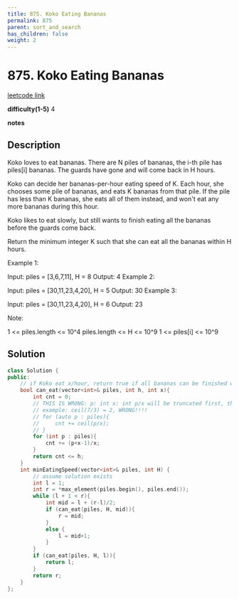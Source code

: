 ```yaml
---
title: 875. Koko Eating Bananas
permalink: 875
parent: sort_and_search
has_children: false
weight: 2
---
```

# 875. Koko Eating Bananas
[leetcode link](https://leetcode.com/problems/koko-eating-bananas/)

**difficulty(1-5)** 
4

**notes**   


## Description
Koko loves to eat bananas.  There are N piles of bananas, the i-th pile has piles[i] bananas.  The guards have gone and will come back in H hours.

Koko can decide her bananas-per-hour eating speed of K.  Each hour, she chooses some pile of bananas, and eats K bananas from that pile.  If the pile has less than K bananas, she eats all of them instead, and won't eat any more bananas during this hour.

Koko likes to eat slowly, but still wants to finish eating all the bananas before the guards come back.

Return the minimum integer K such that she can eat all the bananas within H hours.

 

Example 1:

Input: piles = [3,6,7,11], H = 8
Output: 4
Example 2:

Input: piles = [30,11,23,4,20], H = 5
Output: 30
Example 3:

Input: piles = [30,11,23,4,20], H = 6
Output: 23
 

Note:

1 <= piles.length <= 10^4
piles.length <= H <= 10^9
1 <= piles[i] <= 10^9

## Solution

```c++
class Solution {
public:
    // if Koko eat x/hour, return true if all bananas can be finished within h hours
    bool can_eat(vector<int>& piles, int h, int x){
        int cnt = 0;
        // THIS IS WRONG: p: int x: int p/x will be truncated first, then take ceiling!!! 
        // example: ceil(7/3) = 2, WRONG!!!!
        // for (auto p : piles){
        //     cnt += ceil(p/x);
        // }
        for (int p : piles){
            cnt += (p+x-1)/x;
        }
        return cnt <= h;
    }
    int minEatingSpeed(vector<int>& piles, int H) {
        // assume solution exists
        int l = 1;
        int r = *max_element(piles.begin(), piles.end());
        while (l + 1 < r){
            int mid = l + (r-l)/2;
            if (can_eat(piles, H, mid)){
                r = mid;
            }
            else {
                l = mid+1;
            }
        }
        if (can_eat(piles, H, l)){
            return l;
        }
        return r;
    }
};
```



